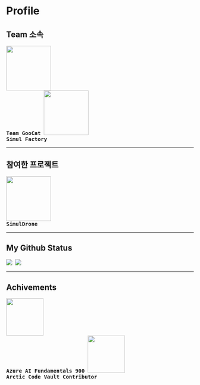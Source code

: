 # Profile

## Team 소속  
 <kbd align="center">
 <a title="Team Goocat" href="#">
 <img width="120px" src="https://user-images.githubusercontent.com/6614912/149726630-aefdb0bd-0685-410c-ab33-29303730fc60.png"/></a>
 <br><strong>Team GooCat</strong>
  </kbd>
 <kbd align="center">
 <a title="SimulFactory" href="https://mywatt.itch.io/simuldrone">
 <img width="120px" src="https://user-images.githubusercontent.com/6614912/149720331-1e0e6698-a7e1-4b0a-83fe-0aa7a046ce4b.png"/></a>
 <br><strong align="center">Simul Factory</strong>
 </kbd>


****

## 참여한 프로젝트
<kbd align="center">
 <a title="SimulDrone" href="https://mywatt.itch.io/simuldrone">
 <img width="120px" src="https://user-images.githubusercontent.com/6614912/149727827-4ab29d27-e7f9-44cf-a034-53b3facdefac.png"/></a>
 <br><strong align="center">SimulDrone</strong>
 </kbd>

****
## My Github Status

<a align="center"><kbd align="center">
 <img src="https://github-readme-stats.vercel.app/api?username=dskim9752&show_icons=true&title_color=ffffff&icon_color=34abeb&text_color=daf7dc&bg_color=151515"/>
 <img src="https://github-readme-stats.vercel.app/api/top-langs/?username=dskim9752&layout=compact&show_icons=true&title_color=ffffff&icon_color=34abeb&text_color=daf7dc&bg_color=151515"/>
</kbd>
</a>
 
****


## Achivements

 <kbd align="center">
 <a title="Azure AI Fundamentals 900" href="#">
 <img height="100px" src="https://user-images.githubusercontent.com/6614912/149740146-c5872f2e-e311-4e45-af98-21d639c6cbbd.png"/></a>
 <br><strong align="center">Azure AI Fundamentals 900</strong>
 </kbd>
 
 <kbd align="center">
 <a title="Arctic Code Vault Contributor" href="https://archiveprogram.github.com/">
 <img height="100px" src="https://user-images.githubusercontent.com/6614912/149748035-4b681aae-3022-45a8-8041-5a1c567d5cad.png"/></a>
 <br><strong align="center">Arctic Code Vault Contributor</strong>
 </kbd>





